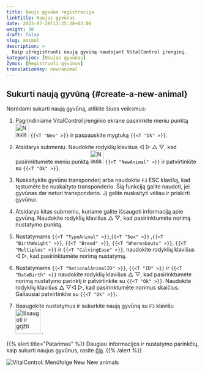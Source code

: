 ```yaml
---
title: Naujo gyvūno registracija
linkTitle: Naujas gyvūnas
date: 2023-07-28T13:25:28+02:00
weight: 30
draft: false
slug: animal
description: >
  Kaip užregistruoti naują gyvūną naudojant VitalControl įrenginį.
kategorijos: [Naujas gyvūnas]
Žymos: [Registruoti gyvūnus]
translationKey: new/animal
---
```

## Sukurti naują gyvūną {#create-a-new-animal}

Norėdami sukurti naują gyvūną, atlikite šiuos veiksmus:

1. Pagrindiniame VitalControl įrenginio ekrane pasirinkite meniu punktą <img src="/icons/main/new-animal.svg" width="35" align="bottom" alt="Naujas gyvūnas" /> `{{<T "New" >}}` ir paspauskite mygtuką `{{<T "Ok" >}}`.

2. Atsidarys submeniu. Naudokite rodyklių klavišus ◁ ▷ △ ▽, kad pasirinktumėte meniu punktą <img src="/icons/main/new-animal.svg" width="35" align="bottom" alt="Naujas gyvūnas" /> `{{<T "NewAnimal" >}}` ir patvirtinkite su `{{<T "Ok" >}}`.

3. Nuskaitykite gyvūno transponderį arba naudokite `F3` ESC klavišą, kad tęstumėte be nuskaityto transponderio. Šią funkciją galite naudoti, jei gyvūnas dar neturi transponderio. Jį galite nuskaityti vėliau ir priskirti gyvūnui.

4. Atsidarys kitas submeniu, kuriame galite išsaugoti informaciją apie gyvūną. Naudokite rodyklių klavišus △ ▽, kad pasirinktumėte norimą nustatymo punktą.

5. Nustatymams `{{<T "TypeAnimal" >}}`,`{{<T "Sex" >}}` ,`{{<T "BirthWeight" >}}`, `{{<T "Breed" >}}`, `{{<T "Whereabouts" >}}`, `{{<T "Multiples" >}}` ir `{{<T "CalvingEase" >}}`, naudokite rodyklių klavišus ◁ ▷, kad pasirinktumėte norimą nustatymą.

6. Nustatymams `{{<T "NationalAnimalID" >}}`, `{{<T "ID" >}}` ir `{{<T "DateBirth" >}}` naudokite rodyklių klavišus △ ▽, kad pasirinktumėte norimą nustatymo parinktį ir patvirtinkite su `{{<T "Ok" >}}`. Naudokite rodyklių klavišus △ ▽◁ ▷, kad pasirinktumėte norimus skaičius. Galiausiai patvirtinkite su `{{<T "Ok" >}}`.

7. Išsaugokite nustatymus ir sukurkite naują gyvūną su `F3` klavišu &nbsp;<img src="/icons/footer/save_exit.svg" width="65" align="bottom" alt="Išsaugoti ir grįžti" />&nbsp;.

{{% alert title="Patarimas" %}}
Daugiau informacijos ir nustatymo parinkčių, kaip sukurti naujus gyvūnus, rasite [čia](../../settings/animal-registration/).
{{% /alert %}}

   ![VitalControl: Menüfolge New New animals](../images/new.png "Sukurti naują gyvūną")
